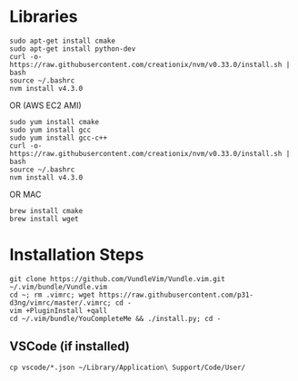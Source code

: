# Libraries

```
sudo apt-get install cmake
sudo apt-get install python-dev
curl -o- https://raw.githubusercontent.com/creationix/nvm/v0.33.0/install.sh | bash
source ~/.bashrc
nvm install v4.3.0
```

OR (AWS EC2 AMI)

```
sudo yum install cmake
sudo yum install gcc
sudo yum install gcc-c++
curl -o- https://raw.githubusercontent.com/creationix/nvm/v0.33.0/install.sh | bash
source ~/.bashrc
nvm install v4.3.0
```

OR MAC 
```
brew install cmake
brew install wget
```

# Installation Steps
```
git clone https://github.com/VundleVim/Vundle.vim.git ~/.vim/bundle/Vundle.vim
cd ~; rm .vimrc; wget https://raw.githubusercontent.com/p31-d3ng/vimrc/master/.vimrc; cd -
vim +PluginInstall +qall
cd ~/.vim/bundle/YouCompleteMe && ./install.py; cd -
```

## VSCode (if installed)
```
cp vscode/*.json ~/Library/Application\ Support/Code/User/
```
